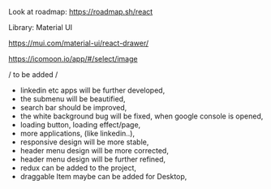 Look at roadmap: https://roadmap.sh/react

Library: Material UI

https://mui.com/material-ui/react-drawer/

https://icomoon.io/app/#/select/image


/ to be added  /

- linkedin etc apps will be further developed,
- the submenu will be beautified,
- search bar should be improved,
- the white background bug will be fixed, when google console is opened,
- loading button, loading effect/page,
- more applications, (like linkedin..),
- responsive design will be more stable,
- header menu design will be more corrected,
- header menu design will be further refined,
- redux can be added to the project,
- draggable Item maybe can be added for Desktop,
